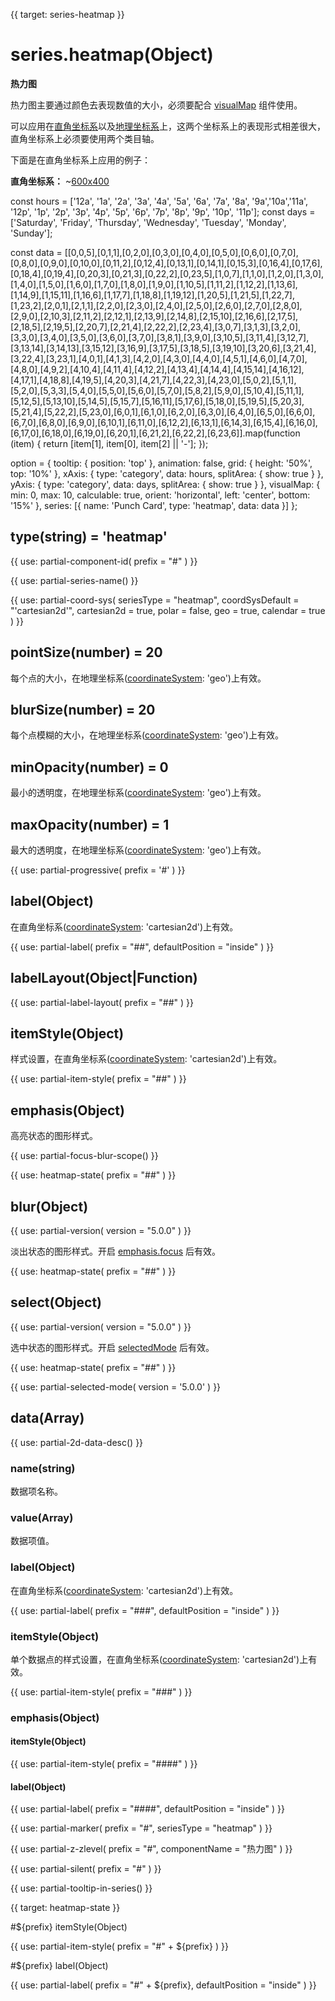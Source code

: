 
{{ target: series-heatmap }}

# series.heatmap(Object)

**热力图**

热力图主要通过颜色去表现数值的大小，必须要配合 [visualMap](~visualMap) 组件使用。

可以应用在[直角坐标系](~grid)以及[地理坐标系](~geo)上，这两个坐标系上的表现形式相差很大，直角坐标系上必须要使用两个类目轴。

下面是在直角坐标系上应用的例子：

**直角坐标系：**
~[600x400](${galleryViewPath}heatmap-cartesian&edit=1&reset=1)

<ExampleBaseOption name="heatmap" title="直角坐标系热力图" title-en="Heatmap on Cartesian">
const hours = ['12a', '1a', '2a', '3a', '4a', '5a', '6a',
        '7a', '8a', '9a','10a','11a',
        '12p', '1p', '2p', '3p', '4p', '5p',
        '6p', '7p', '8p', '9p', '10p', '11p'];
const days = ['Saturday', 'Friday', 'Thursday',
        'Wednesday', 'Tuesday', 'Monday', 'Sunday'];

const data = [[0,0,5],[0,1,1],[0,2,0],[0,3,0],[0,4,0],[0,5,0],[0,6,0],[0,7,0],[0,8,0],[0,9,0],[0,10,0],[0,11,2],[0,12,4],[0,13,1],[0,14,1],[0,15,3],[0,16,4],[0,17,6],[0,18,4],[0,19,4],[0,20,3],[0,21,3],[0,22,2],[0,23,5],[1,0,7],[1,1,0],[1,2,0],[1,3,0],[1,4,0],[1,5,0],[1,6,0],[1,7,0],[1,8,0],[1,9,0],[1,10,5],[1,11,2],[1,12,2],[1,13,6],[1,14,9],[1,15,11],[1,16,6],[1,17,7],[1,18,8],[1,19,12],[1,20,5],[1,21,5],[1,22,7],[1,23,2],[2,0,1],[2,1,1],[2,2,0],[2,3,0],[2,4,0],[2,5,0],[2,6,0],[2,7,0],[2,8,0],[2,9,0],[2,10,3],[2,11,2],[2,12,1],[2,13,9],[2,14,8],[2,15,10],[2,16,6],[2,17,5],[2,18,5],[2,19,5],[2,20,7],[2,21,4],[2,22,2],[2,23,4],[3,0,7],[3,1,3],[3,2,0],[3,3,0],[3,4,0],[3,5,0],[3,6,0],[3,7,0],[3,8,1],[3,9,0],[3,10,5],[3,11,4],[3,12,7],[3,13,14],[3,14,13],[3,15,12],[3,16,9],[3,17,5],[3,18,5],[3,19,10],[3,20,6],[3,21,4],[3,22,4],[3,23,1],[4,0,1],[4,1,3],[4,2,0],[4,3,0],[4,4,0],[4,5,1],[4,6,0],[4,7,0],[4,8,0],[4,9,2],[4,10,4],[4,11,4],[4,12,2],[4,13,4],[4,14,4],[4,15,14],[4,16,12],[4,17,1],[4,18,8],[4,19,5],[4,20,3],[4,21,7],[4,22,3],[4,23,0],[5,0,2],[5,1,1],[5,2,0],[5,3,3],[5,4,0],[5,5,0],[5,6,0],[5,7,0],[5,8,2],[5,9,0],[5,10,4],[5,11,1],[5,12,5],[5,13,10],[5,14,5],[5,15,7],[5,16,11],[5,17,6],[5,18,0],[5,19,5],[5,20,3],[5,21,4],[5,22,2],[5,23,0],[6,0,1],[6,1,0],[6,2,0],[6,3,0],[6,4,0],[6,5,0],[6,6,0],[6,7,0],[6,8,0],[6,9,0],[6,10,1],[6,11,0],[6,12,2],[6,13,1],[6,14,3],[6,15,4],[6,16,0],[6,17,0],[6,18,0],[6,19,0],[6,20,1],[6,21,2],[6,22,2],[6,23,6]].map(function (item) {
    return [item[1], item[0], item[2] || '-'];
});

option = {
    tooltip: {
        position: 'top'
    },
    animation: false,
    grid: {
        height: '50%',
        top: '10%'
    },
    xAxis: {
        type: 'category',
        data: hours,
        splitArea: {
            show: true
        }
    },
    yAxis: {
        type: 'category',
        data: days,
        splitArea: {
            show: true
        }
    },
    visualMap: {
        min: 0,
        max: 10,
        calculable: true,
        orient: 'horizontal',
        left: 'center',
        bottom: '15%'
    },
    series: [{
        name: 'Punch Card',
        type: 'heatmap',
        data: data
    }]
};
</ExampleBaseOption>

## type(string) = 'heatmap'

{{ use: partial-component-id(
    prefix = "#"
) }}

{{ use: partial-series-name() }}

{{ use: partial-coord-sys(
    seriesType = "heatmap",
    coordSysDefault = "'cartesian2d'",
    cartesian2d = true,
    polar = false,
    geo = true,
    calendar = true
) }}

## pointSize(number) = 20

每个点的大小，在地理坐标系([coordinateSystem](~series-heatmap.coordinateSystem): 'geo')上有效。

## blurSize(number) = 20

每个点模糊的大小，在地理坐标系([coordinateSystem](~series-heatmap.coordinateSystem): 'geo')上有效。

## minOpacity(number) = 0

最小的透明度，在地理坐标系([coordinateSystem](~series-heatmap.coordinateSystem): 'geo')上有效。

## maxOpacity(number) = 1

最大的透明度，在地理坐标系([coordinateSystem](~series-heatmap.coordinateSystem): 'geo')上有效。

{{ use: partial-progressive(
    prefix = '#'
) }}

## label(Object)

在直角坐标系([coordinateSystem](~series-heatmap.coordinateSystem): 'cartesian2d')上有效。

{{ use: partial-label(
    prefix = "##",
    defaultPosition = "inside"
) }}

## labelLayout(Object|Function)

{{ use: partial-label-layout(
    prefix = "##"
) }}

## itemStyle(Object)

样式设置，在直角坐标系([coordinateSystem](~series-heatmap.coordinateSystem): 'cartesian2d')上有效。

{{ use: partial-item-style(
    prefix = "##"
) }}

## emphasis(Object)

高亮状态的图形样式。

{{ use: partial-focus-blur-scope() }}

{{ use: heatmap-state(
    prefix = "##"
) }}

## blur(Object)

{{ use: partial-version(
    version = "5.0.0"
) }}

淡出状态的图形样式。开启 [emphasis.focus](~series-heatmap.emphasis.focus) 后有效。

{{ use: heatmap-state(
    prefix = "##"
) }}

## select(Object)

{{ use: partial-version(
    version = "5.0.0"
) }}

选中状态的图形样式。开启 [selectedMode](~series-heatmap.selectedMode) 后有效。

{{ use: heatmap-state(
    prefix = "##"
) }}

{{ use: partial-selected-mode(
    version = '5.0.0'
) }}

## data(Array)

{{ use: partial-2d-data-desc() }}

### name(string)

数据项名称。

### value(Array)

数据项值。

### label(Object)

在直角坐标系([coordinateSystem](~series-heatmap.coordinateSystem): 'cartesian2d')上有效。

{{ use: partial-label(
    prefix = "###",
    defaultPosition = "inside"
) }}

### itemStyle(Object)

单个数据点的样式设置，在直角坐标系([coordinateSystem](~series-heatmap.coordinateSystem): 'cartesian2d')上有效。

{{ use: partial-item-style(
    prefix = "###"
) }}

### emphasis(Object)

#### itemStyle(Object)

{{ use: partial-item-style(
    prefix = "####"
) }}

#### label(Object)

{{ use: partial-label(
    prefix = "####",
    defaultPosition = "inside"
) }}

{{ use: partial-marker(
    prefix = "#",
    seriesType = "heatmap"
) }}

{{ use: partial-z-zlevel(
    prefix = "#",
    componentName = "热力图"
) }}

{{ use: partial-silent(
    prefix = "#"
) }}

{{ use: partial-tooltip-in-series() }}



{{ target: heatmap-state }}

#${prefix} itemStyle(Object)

{{ use: partial-item-style(
    prefix = "#" + ${prefix}
) }}

#${prefix} label(Object)

{{ use: partial-label(
    prefix = "#" + ${prefix},
    defaultPosition = "inside"
) }}

